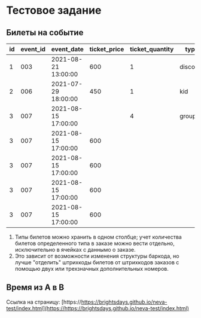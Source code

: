 # Тестовое задание
## Билеты на событие

id  | event_id  | event_date          | ticket_price  | ticket_quantity  | type     | barcode      | user_id  | equal_price  | created
--- | --------- | ------------------- | ------------- | ---------------- | -------- | ------------ | -------- | ------------ | -------------------
1   | 003       | 2021-08-21 13:00:00 | 600           | 1                | discount | 11111111-00  | 00451    | 600          | 2021-01-11 13:22:09
2   | 006       | 2021-07-29 18:00:00 | 450           | 1                | kid      | 22222222-00  | 00364    | 450          | 2021-01-12 16:62:08
3   | 007       | 2021-08-15 17:00:00 |               | 4                | group    | 33333333     | 00015    | 2400         | 2021-01-13 10:08:45
3   | 007       | 2021-08-15 17:00:00 | 600           |                  |          | 33333333-01  | 00015    |              | 2021-01-13 10:08:45
3   | 007       | 2021-08-15 17:00:00 | 600           |                  |          | 33333333-02  | 00015    |              | 2021-01-13 10:08:45
3   | 007       | 2021-08-15 17:00:00 | 600           |                  |          | 33333333-03  | 00015    |              | 2021-01-13 10:08:45
3   | 007       | 2021-08-15 17:00:00 | 600           |                  |          | 33333333-04  | 00015    |              | 2021-01-13 10:08:45

1. Типы билетов можно хранить в одном столбце; учет количества билетов определенного типа в заказе можно вести отдельно, исключительно в ячейках с даннымо о заказе.
2. Это зависит от возможности изменения структуры баркода, но лучше "отделить" штрихкоды билетов от штрихкодов заказов с помощью двух или трехзначных дополнительных номеров.

## Время из A в B
Ссылка на страницу: [https://https://brightsdays.github.io/neva-test/index.html](https://https://brightsdays.github.io/neva-test/index.html)
